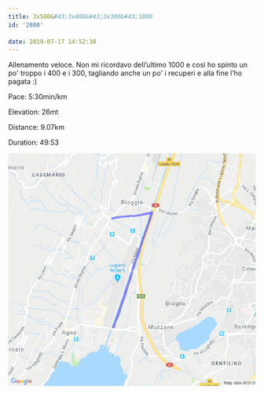 ```yaml
---
title: 3x500&#43;3x400&#43;3x300&#43;1000
id: '2080'

date: 2019-07-17 14:52:38
---
```


Allenamento veloce. Non mi ricordavo dell’ultimo 1000 e così ho spinto un po' troppo i 400 e i 300, tagliando anche un po' i recuperi e alla fine l’ho pagata :)

Pace: 5:30min/km

Elevation: 26mt

Distance: 9.07km

Duration: 49:53

![image](/images/2021/08/20190717-activity-map.png)

